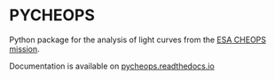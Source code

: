 # PYCHEOPS 

 Python package for the analysis of light curves from the 
[ESA CHEOPS mission](http://cheops.unibe.ch/).

 Documentation is available on
 [pycheops.readthedocs.io](http://pycheops.readthedocs.io/en/latest/)



